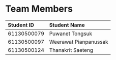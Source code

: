 # Team Members
| Student ID       | Student Name               |
| :---             | :---                       |
| 61130500079      | Puwanet    Tongsuk         |
| 61130500097      | Weerawat   Pianpanussak    |
| 61130500124      | Thanakrit  Saeteng         |